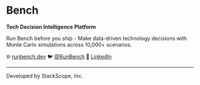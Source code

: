 # Bench
   
   **Tech Decision Intelligence Platform**
   
   Run Bench before you ship - Make data-driven technology decisions 
   with Monte Carlo simulations across 10,000+ scenarios.
   
   🌐 [runbench.dev](https://runbench.dev)
   🐦 [@RunBench](https://twitter.com/RunBench)
   💼 [LinkedIn](https://linkedin.com/company/runbench)
   
   ---
   
   Developed by StackScope, Inc.
